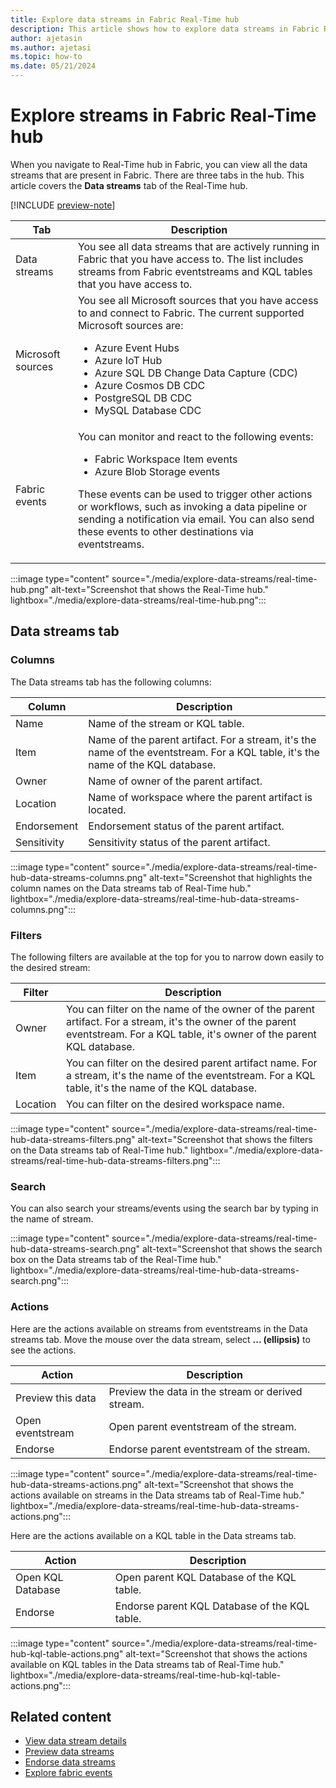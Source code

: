 ```yaml
---
title: Explore data streams in Fabric Real-Time hub
description: This article shows how to explore data streams in Fabric Real-Time hub. It provides details on the Data streams in the Real-time Hub user interface.
author: ajetasin
ms.author: ajetasi
ms.topic: how-to
ms.date: 05/21/2024
---
```


# Explore streams in Fabric Real-Time hub
When you navigate to Real-Time hub in Fabric, you can view all the data streams that are present in Fabric. There are three tabs in the hub. This article covers the **Data streams** tab of the Real-Time hub. 

[!INCLUDE [preview-note](./includes/preview-note.md)]

| Tab | Description |
| --- | ----------- | 
| Data streams | You see all data streams that are actively running in Fabric that you have access to. The list includes streams from Fabric eventstreams and KQL tables that you have access to. | 
| Microsoft sources | You see all Microsoft sources that you have access to and connect to Fabric. The current supported Microsoft sources are: <ul><li>Azure Event Hubs</li><li>Azure IoT Hub</li><li>Azure SQL DB Change Data Capture (CDC)</li><li>Azure Cosmos DB CDC</li><li>PostgreSQL DB CDC</li><li>MySQL Database CDC</li></ul> |
| Fabric events | You can monitor and react to the following events: <ul><li>Fabric Workspace Item events</li><li>Azure Blob Storage events</li></ul><p>These events can be used to trigger other actions or workflows, such as invoking a data pipeline or sending a notification via email. You can also send these events to other destinations via eventstreams.</p> |

:::image type="content" source="./media/explore-data-streams/real-time-hub.png" alt-text="Screenshot that shows the Real-Time hub." lightbox="./media/explore-data-streams/real-time-hub.png":::

## Data streams tab

### Columns
The Data streams tab has the following columns: 

| Column | Description |
| ------ | ----------- | 
| Name | Name of the stream or KQL table. |
| Item | Name of the parent artifact. For a stream, it's the name of the eventstream. For a KQL table, it's the name of the KQL database. |
| Owner | Name of owner of the parent artifact. |
| Location | Name of workspace where the parent artifact is located. |
| Endorsement | Endorsement status of the parent artifact. |
| Sensitivity | Sensitivity status of the parent artifact. |

:::image type="content" source="./media/explore-data-streams/real-time-hub-data-streams-columns.png" alt-text="Screenshot that highlights the column names on the Data streams tab of Real-Time hub." lightbox="./media/explore-data-streams/real-time-hub-data-streams-columns.png":::


### Filters
The following filters are available at the top for you to narrow down easily to the desired stream: 

| Filter | Description | 
| ------ | --------- | 
| Owner | You can filter on the name of the owner of the parent artifact. For a stream, it's the owner of the parent eventstream. For a KQL table, it's owner of the parent KQL database. |
| Item | You can filter on the desired parent artifact name. For a stream, it's the name of the eventstream. For a KQL table, it's the name of the KQL database. | 
| Location | You can filter on the desired workspace name. |

:::image type="content" source="./media/explore-data-streams/real-time-hub-data-streams-filters.png" alt-text="Screenshot that shows the filters on the Data streams tab of Real-Time hub." lightbox="./media/explore-data-streams/real-time-hub-data-streams-filters.png":::

### Search
You can also search your streams/events using the search bar by typing in the name of stream. 

:::image type="content" source="./media/explore-data-streams/real-time-hub-data-streams-search.png" alt-text="Screenshot that shows the search box on the Data streams tab of the Real-Time hub." lightbox="./media/explore-data-streams/real-time-hub-data-streams-search.png":::

### Actions 
Here are the actions available on streams from eventstreams in the Data streams tab. Move the mouse over the data stream, select **... (ellipsis)** to see the actions. 

| Action | Description |
| ------ | ----------- |
| Preview this data | Preview the data in the stream or derived stream. |
| Open eventstream | Open parent eventstream of the stream. |
| Endorse | Endorse parent eventstream of the stream. |

:::image type="content" source="./media/explore-data-streams/real-time-hub-data-streams-actions.png" alt-text="Screenshot that shows the actions available on streams in the Data streams tab of Real-Time hub." lightbox="./media/explore-data-streams/real-time-hub-data-streams-actions.png":::


Here are the actions available on a KQL table in the Data streams tab.

| Action | Description |
| ------ | ----------- |
| Open KQL Database | Open parent KQL Database of the KQL table. |
| Endorse | Endorse parent KQL Database of the KQL table. |

:::image type="content" source="./media/explore-data-streams/real-time-hub-kql-table-actions.png" alt-text="Screenshot that shows the actions available on KQL tables in the Data streams tab of Real-Time hub." lightbox="./media/explore-data-streams/real-time-hub-kql-table-actions.png":::


## Related content

- [View data stream details](view-data-stream-details.md)
- [Preview data streams](preview-data-streams.md)
- [Endorse data streams](endorse-data-streams.md)
- [Explore fabric events](explore-fabric-events.md)